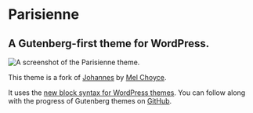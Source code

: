 # Parisienne

## A Gutenberg-first theme for WordPress.

![A screenshot of the Parisienne theme.](https://user-images.githubusercontent.com/5375500/71043725-88134380-20fd-11ea-996f-44b6a1640856.png "Parisienne Screenshot")

This theme is a fork of [Johannes](https://github.com/melchoyce/johannes) by [Mel Choyce](https://melchoyce.design/). 

It uses the [new block syntax for WordPress themes](https://developer.wordpress.org/block-editor/developers/themes/block-based-themes/). You can follow along with the progress of Gutenberg themes on [GitHub](https://github.com/WordPress/gutenberg/pull/18925).

